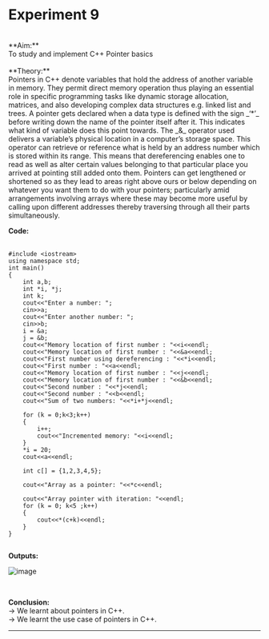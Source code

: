 # Experiment 9

<br>
**Aim:** <br>
To study and implement C++ Pointer basics <br>
<br>
**Theory:** <br>
Pointers in C++ denote variables that hold the address of another variable in memory. They permit direct memory operation thus playing an essential role in specific programming tasks like dynamic storage allocation, matrices, and also developing complex data structures e.g. linked list and trees. A pointer gets declared when a data type is defined with the sign _‘*’_ before writing down the name of the pointer itself after it. This indicates what kind of variable does this point towards. The _&_ operator used delivers a variable’s physical location in a computer’s storage space. This operator can retrieve or reference what is held by an address number which is stored within its range. This means that dereferencing enables one to read as well as alter certain values belonging to that particular place you arrived at pointing still added onto them. Pointers can get lengthened or shortened so as they lead to areas right above ours or below depending on whatever you want them to do with your pointers; particularly amid arrangements involving arrays where these may become more useful by calling upon different addresses thereby traversing through all their parts simultaneously.
<br>

**Code:** <br>
<br>

```
#include <iostream>
using namespace std;
int main()
{
    int a,b;
    int *i, *j;
    int k;
    cout<<"Enter a number: ";
    cin>>a;
    cout<<"Enter another number: ";
    cin>>b;
    i = &a;
    j = &b;
    cout<<"Memory location of first number : "<<i<<endl;
    cout<<"Memory location of first number : "<<&a<<endl;
    cout<<"First number using dereferencing : "<<*i<<endl;
    cout<<"First number : "<<a<<endl;
    cout<<"Memory location of first number : "<<j<<endl;
    cout<<"Memory location of first number : "<<&b<<endl;
    cout<<"Second number : "<<*j<<endl;
    cout<<"Second number : "<<b<<endl;
    cout<<"Sum of two numbers: "<<*i+*j<<endl;

    for (k = 0;k<3;k++)
    {
        i++;
        cout<<"Incremented memory: "<<i<<endl;
    }
    *i = 20;
    cout<<a<<endl;

    int c[] = {1,2,3,4,5};

    cout<<"Array as a pointer: "<<*c<<endl;

    cout<<"Array pointer with iteration: "<<endl;
    for (k = 0; k<5 ;k++)
    {
        cout<<*(c+k)<<endl;
    }
}
    
```

**Outputs:**  <br>

![image](https://github.com/user-attachments/assets/406569f7-f9b4-434e-93b9-e0b5893f0c48)


<br>

**Conclusion:** <br>
&#8594; We learnt about pointers in C++. <br>
&#8594; We learnt the use case of pointers in C++. <br>
*******
<br>
